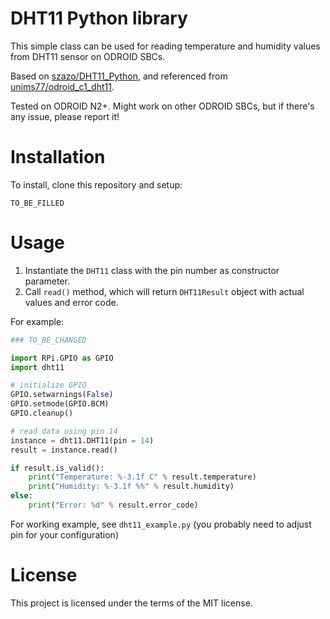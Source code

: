 # DHT11 Python library

This simple class can be used for reading temperature and humidity values from DHT11 sensor on ODROID SBCs.

Based on [szazo/DHT11_Python](szazo/DHT11_Python), and referenced from [unims77/odroid_c1_dht11](https://github.com/unims77/odroid_c1_dht11).

Tested on ODROID N2+. Might work on other ODROID SBCs, but if there's any issue, please report it!


# Installation

To install, clone this repository and setup:

```
TO_BE_FILLED
```

# Usage

1. Instantiate the `DHT11` class with the pin number as constructor parameter.
2. Call `read()` method, which will return `DHT11Result` object with actual values and error code.

For example:

```python
### TO_BE_CHANGED

import RPi.GPIO as GPIO
import dht11

# initialize GPIO
GPIO.setwarnings(False)
GPIO.setmode(GPIO.BCM)
GPIO.cleanup()

# read data using pin 14
instance = dht11.DHT11(pin = 14)
result = instance.read()

if result.is_valid():
    print("Temperature: %-3.1f C" % result.temperature)
    print("Humidity: %-3.1f %%" % result.humidity)
else:
    print("Error: %d" % result.error_code)
```

For working example, see `dht11_example.py` (you probably need to adjust pin for your configuration)

# License

This project is licensed under the terms of the MIT license.
